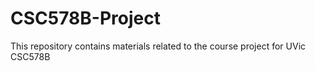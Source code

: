 # CSC578B-Project
This repository contains materials related to the course project for UVic CSC578B
